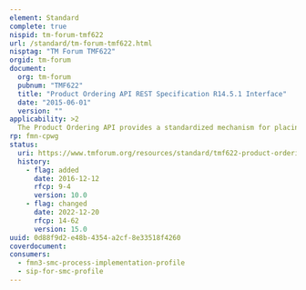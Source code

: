 ```yaml
---
element: Standard
complete: true
nispid: tm-forum-tmf622
url: /standard/tm-forum-tmf622.html
nisptag: "TM Forum TMF622"
orgid: tm-forum
document:
  org: tm-forum
  pubnum: "TMF622"
  title: "Product Ordering API REST Specification R14.5.1 Interface"
  date: "2015-06-01"
  version: ""
applicability: >2
  The Product Ordering API provides a standardized mechanism for placing a product order with all of the necessary order parameters. The API consists of a simple set of operations that interact with CRM/Order negotiation systems in a consistent manner. A product order is created based on a product offering that is defined in a catalog. The product offering identifies the product or set of products that are available to a customer, and includes characteristics such as pricing, product options and market.
rp: fmn-cpwg
status:
  uri: https://www.tmforum.org/resources/standard/tmf622-product-ordering-api-rest-specification-r14-5-0/
  history: 
    - flag: added
      date: 2016-12-12
      rfcp: 9-4
      version: 10.0
    - flag: changed
      date: 2022-12-20
      rfcp: 14-62
      version: 15.0
uuid: 0d88f9d2-e48b-4354-a2cf-8e33518f4260
coverdocument:
consumers:
  - fmn3-smc-process-implementation-profile
  - sip-for-smc-profile
---
```

